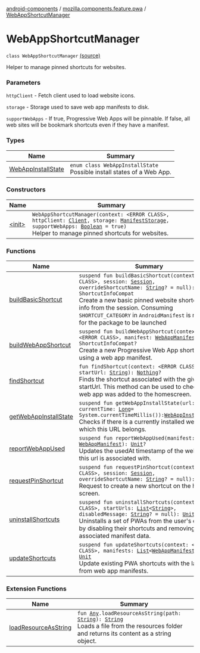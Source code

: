 [android-components](../../index.md) / [mozilla.components.feature.pwa](../index.md) / [WebAppShortcutManager](./index.md)

# WebAppShortcutManager

`class WebAppShortcutManager` [(source)](https://github.com/mozilla-mobile/android-components/blob/master/components/feature/pwa/src/main/java/mozilla/components/feature/pwa/WebAppShortcutManager.kt#L57)

Helper to manage pinned shortcuts for websites.

### Parameters

`httpClient` - Fetch client used to load website icons.

`storage` - Storage used to save web app manifests to disk.

`supportWebApps` - If true, Progressive Web Apps will be pinnable.
If false, all web sites will be bookmark shortcuts even if they have a manifest.

### Types

| Name | Summary |
|---|---|
| [WebAppInstallState](-web-app-install-state/index.md) | `enum class WebAppInstallState`<br>Possible install states of a Web App. |

### Constructors

| Name | Summary |
|---|---|
| [&lt;init&gt;](-init-.md) | `WebAppShortcutManager(context: <ERROR CLASS>, httpClient: `[`Client`](../../mozilla.components.concept.fetch/-client/index.md)`, storage: `[`ManifestStorage`](../-manifest-storage/index.md)`, supportWebApps: `[`Boolean`](https://kotlinlang.org/api/latest/jvm/stdlib/kotlin/-boolean/index.html)` = true)`<br>Helper to manage pinned shortcuts for websites. |

### Functions

| Name | Summary |
|---|---|
| [buildBasicShortcut](build-basic-shortcut.md) | `suspend fun buildBasicShortcut(context: <ERROR CLASS>, session: `[`Session`](../../mozilla.components.browser.session/-session/index.md)`, overrideShortcutName: `[`String`](https://kotlinlang.org/api/latest/jvm/stdlib/kotlin/-string/index.html)`? = null): ShortcutInfoCompat`<br>Create a new basic pinned website shortcut using info from the session. Consuming `SHORTCUT_CATEGORY` in `AndroidManifest` is required for the package to be launched |
| [buildWebAppShortcut](build-web-app-shortcut.md) | `suspend fun buildWebAppShortcut(context: <ERROR CLASS>, manifest: `[`WebAppManifest`](../../mozilla.components.concept.engine.manifest/-web-app-manifest/index.md)`): ShortcutInfoCompat?`<br>Create a new Progressive Web App shortcut using a web app manifest. |
| [findShortcut](find-shortcut.md) | `fun findShortcut(context: <ERROR CLASS>, startUrl: `[`String`](https://kotlinlang.org/api/latest/jvm/stdlib/kotlin/-string/index.html)`): `[`Nothing`](https://kotlinlang.org/api/latest/jvm/stdlib/kotlin/-nothing/index.html)`?`<br>Finds the shortcut associated with the given startUrl. This method can be used to check if a web app was added to the homescreen. |
| [getWebAppInstallState](get-web-app-install-state.md) | `suspend fun getWebAppInstallState(url: `[`String`](https://kotlinlang.org/api/latest/jvm/stdlib/kotlin/-string/index.html)`, currentTime: `[`Long`](https://kotlinlang.org/api/latest/jvm/stdlib/kotlin/-long/index.html)` = System.currentTimeMillis()): `[`WebAppInstallState`](-web-app-install-state/index.md)<br>Checks if there is a currently installed web app to which this URL belongs. |
| [reportWebAppUsed](report-web-app-used.md) | `suspend fun reportWebAppUsed(manifest: `[`WebAppManifest`](../../mozilla.components.concept.engine.manifest/-web-app-manifest/index.md)`): `[`Unit`](https://kotlinlang.org/api/latest/jvm/stdlib/kotlin/-unit/index.html)`?`<br>Updates the usedAt timestamp of the web app this url is associated with. |
| [requestPinShortcut](request-pin-shortcut.md) | `suspend fun requestPinShortcut(context: <ERROR CLASS>, session: `[`Session`](../../mozilla.components.browser.session/-session/index.md)`, overrideShortcutName: `[`String`](https://kotlinlang.org/api/latest/jvm/stdlib/kotlin/-string/index.html)`? = null): `[`Unit`](https://kotlinlang.org/api/latest/jvm/stdlib/kotlin/-unit/index.html)<br>Request to create a new shortcut on the home screen. |
| [uninstallShortcuts](uninstall-shortcuts.md) | `suspend fun uninstallShortcuts(context: <ERROR CLASS>, startUrls: `[`List`](https://kotlinlang.org/api/latest/jvm/stdlib/kotlin.collections/-list/index.html)`<`[`String`](https://kotlinlang.org/api/latest/jvm/stdlib/kotlin/-string/index.html)`>, disabledMessage: `[`String`](https://kotlinlang.org/api/latest/jvm/stdlib/kotlin/-string/index.html)`? = null): `[`Unit`](https://kotlinlang.org/api/latest/jvm/stdlib/kotlin/-unit/index.html)<br>Uninstalls a set of PWAs from the user's device by disabling their shortcuts and removing the associated manifest data. |
| [updateShortcuts](update-shortcuts.md) | `suspend fun updateShortcuts(context: <ERROR CLASS>, manifests: `[`List`](https://kotlinlang.org/api/latest/jvm/stdlib/kotlin.collections/-list/index.html)`<`[`WebAppManifest`](../../mozilla.components.concept.engine.manifest/-web-app-manifest/index.md)`>): `[`Unit`](https://kotlinlang.org/api/latest/jvm/stdlib/kotlin/-unit/index.html)<br>Update existing PWA shortcuts with the latest info from web app manifests. |

### Extension Functions

| Name | Summary |
|---|---|
| [loadResourceAsString](../../mozilla.components.support.test.file/kotlin.-any/load-resource-as-string.md) | `fun `[`Any`](https://kotlinlang.org/api/latest/jvm/stdlib/kotlin/-any/index.html)`.loadResourceAsString(path: `[`String`](https://kotlinlang.org/api/latest/jvm/stdlib/kotlin/-string/index.html)`): `[`String`](https://kotlinlang.org/api/latest/jvm/stdlib/kotlin/-string/index.html)<br>Loads a file from the resources folder and returns its content as a string object. |
